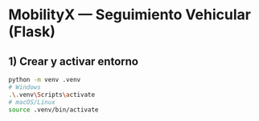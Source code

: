 # MobilityX — Seguimiento Vehicular (Flask)

## 1) Crear y activar entorno

```bash
python -m venv .venv
# Windows
.\.venv\Scripts\activate
# macOS/Linux
source .venv/bin/activate
```

